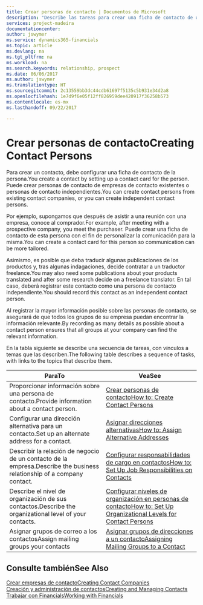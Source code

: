 ```yaml
---
title: Crear personas de contacto | Documentos de Microsoft
description: "Describe las tareas para crear una ficha de contacto de una persona, por ejemplo, un cliente potencial o proveedor, lo que ayuda a definir la relación y adaptar la comunicación."
services: project-madeira
documentationcenter: 
author: jswymer
ms.service: dynamics365-financials
ms.topic: article
ms.devlang: na
ms.tgt_pltfrm: na
ms.workload: na
ms.search.keywords: relationship, prospect
ms.date: 06/06/2017
ms.author: jswymer
ms.translationtype: HT
ms.sourcegitcommit: 2c13559bb3dc44cdb61697f5135c5b931e34d2a8
ms.openlocfilehash: 1e7d9f6e05f12ff826959dee420917f36258b573
ms.contentlocale: es-mx
ms.lasthandoff: 09/22/2017

---
```

# <a name="creating-contact-persons"></a><span data-ttu-id="7cde7-103">Crear personas de contacto</span><span class="sxs-lookup"><span data-stu-id="7cde7-103">Creating Contact Persons</span></span>
<span data-ttu-id="7cde7-104">Para crear un contacto, debe configurar una ficha de contacto de la persona.</span><span class="sxs-lookup"><span data-stu-id="7cde7-104">You create a contact by setting up a contact card for the person.</span></span> <span data-ttu-id="7cde7-105">Puede crear personas de contacto de empresas de contacto existentes o personas de contacto independientes.</span><span class="sxs-lookup"><span data-stu-id="7cde7-105">You can create contact persons from existing contact companies, or you can create independent contact persons.</span></span>

<span data-ttu-id="7cde7-106">Por ejemplo, supongamos que después de asistir a una reunión con una empresa, conoce al comprador.</span><span class="sxs-lookup"><span data-stu-id="7cde7-106">For example, after meeting with a prospective company, you meet the purchaser.</span></span> <span data-ttu-id="7cde7-107">Puede crear una ficha de contacto de esta persona con el fin de personalizar la comunicación para la misma.</span><span class="sxs-lookup"><span data-stu-id="7cde7-107">You can create a contact card for this person so communication can be more tailored.</span></span>

<span data-ttu-id="7cde7-108">Asimismo, es posible que deba traducir algunas publicaciones de los productos y, tras algunas indagaciones, decide contratar a un traductor freelance.</span><span class="sxs-lookup"><span data-stu-id="7cde7-108">You may also need some publications about your products translated and after some research decide on a freelance translator.</span></span> <span data-ttu-id="7cde7-109">En tal caso, deberá registrar este contacto como una persona de contacto independiente.</span><span class="sxs-lookup"><span data-stu-id="7cde7-109">You should record this contact as an independent contact person.</span></span>

<span data-ttu-id="7cde7-110">Al registrar la mayor información posible sobre las personas de contacto, se asegurará de que todos los grupos de su empresa puedan encontrar la información relevante.</span><span class="sxs-lookup"><span data-stu-id="7cde7-110">By recording as many details as possible about a contact person ensures that all groups at your company can find the relevant information.</span></span>

<span data-ttu-id="7cde7-111">En la tabla siguiente se describe una secuencia de tareas, con vínculos a temas que las describen.</span><span class="sxs-lookup"><span data-stu-id="7cde7-111">The following table describes a sequence of tasks, with links to the topics that describe them.</span></span> 

| <span data-ttu-id="7cde7-112">Para</span><span class="sxs-lookup"><span data-stu-id="7cde7-112">To</span></span> | <span data-ttu-id="7cde7-113">Vea</span><span class="sxs-lookup"><span data-stu-id="7cde7-113">See</span></span> |
| --- | --- |
| <span data-ttu-id="7cde7-114">Proporcionar información sobre una persona de contacto.</span><span class="sxs-lookup"><span data-stu-id="7cde7-114">Provide information about a contact person.</span></span> |[<span data-ttu-id="7cde7-115">Crear personas de contacto</span><span class="sxs-lookup"><span data-stu-id="7cde7-115">How to: Create Contact Persons</span></span>](marketing-how-create-contact-persons.md) |
| <span data-ttu-id="7cde7-116">Configurar una dirección alternativa para un contacto.</span><span class="sxs-lookup"><span data-stu-id="7cde7-116">Set up an alternate address for a contact.</span></span> |[<span data-ttu-id="7cde7-117">Asignar direcciones alternativas</span><span class="sxs-lookup"><span data-stu-id="7cde7-117">How to: Assign Alternative Addresses</span></span>](marketing-how-assign-alternate-address.md) |
| <span data-ttu-id="7cde7-118">Describir la relación de negocio de un contacto de la empresa.</span><span class="sxs-lookup"><span data-stu-id="7cde7-118">Describe the business relationship of a company contact.</span></span> |[<span data-ttu-id="7cde7-119">Configurar responsabilidades de cargo en contactos</span><span class="sxs-lookup"><span data-stu-id="7cde7-119">How to: Set Up Job Responsibilities on Contacts</span></span>](marketing-job-responsibilities.md) |
| <span data-ttu-id="7cde7-120">Describe el nivel de organización de sus contactos.</span><span class="sxs-lookup"><span data-stu-id="7cde7-120">Describe the organizational level of your contacts.</span></span> |[<span data-ttu-id="7cde7-121">Configurar niveles de organización en personas de contacto</span><span class="sxs-lookup"><span data-stu-id="7cde7-121">How to: Set Up Organizational Levels for Contact Persons</span></span>](marketing-organizational-levels.md) |
| <span data-ttu-id="7cde7-122">Asignar grupos de correo a los contactos</span><span class="sxs-lookup"><span data-stu-id="7cde7-122">Assign mailing groups your contacts</span></span> |[<span data-ttu-id="7cde7-123">Asignar grupos de direcciones a un contacto</span><span class="sxs-lookup"><span data-stu-id="7cde7-123">Assigning Mailing Groups to a Contact</span></span>](marketing-mailing-groups.md) |

## <a name="see-also"></a><span data-ttu-id="7cde7-124">Consulte también</span><span class="sxs-lookup"><span data-stu-id="7cde7-124">See Also</span></span>
[<span data-ttu-id="7cde7-125">Crear empresas de contacto</span><span class="sxs-lookup"><span data-stu-id="7cde7-125">Creating Contact Companies</span></span>](marketing-create-contact-companies.md)  
[<span data-ttu-id="7cde7-126">Creación y administración de contactos</span><span class="sxs-lookup"><span data-stu-id="7cde7-126">Creating and Managing Contacts</span></span>]()  
[<span data-ttu-id="7cde7-127">Trabajar con Financials</span><span class="sxs-lookup"><span data-stu-id="7cde7-127">Working with Financials</span></span>](ui-work-product.md)

